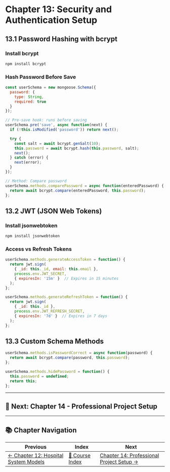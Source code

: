 # Chapter 13: Security and Authentication Setup

## 13.1 Password Hashing with bcrypt

### Install bcrypt

```bash
npm install bcrypt
```

### Hash Password Before Save

```javascript
const userSchema = new mongoose.Schema({
  password: {
    type: String,
    required: true
  }
});

// Pre-save hook: runs before saving
userSchema.pre('save', async function(next) {
  if (!this.isModified('password')) return next();

  try {
    const salt = await bcrypt.genSalt(10);
    this.password = await bcrypt.hash(this.password, salt);
    next();
  } catch (error) {
    next(error);
  }
});

// Method: Compare password
userSchema.methods.comparePassword = async function(enteredPassword) {
  return await bcrypt.compare(enteredPassword, this.password);
};
```

## 13.2 JWT (JSON Web Tokens)

### Install jsonwebtoken

```bash
npm install jsonwebtoken
```

### Access vs Refresh Tokens

```javascript
userSchema.methods.generateAccessToken = function() {
  return jwt.sign(
    { _id: this._id, email: this.email },
    process.env.JWT_SECRET,
    { expiresIn: '15m' }  // Expires in 15 minutes
  );
};

userSchema.methods.generateRefreshToken = function() {
  return jwt.sign(
    { _id: this._id },
    process.env.JWT_REFRESH_SECRET,
    { expiresIn: '7d' }  // Expires in 7 days
  );
};
```

## 13.3 Custom Schema Methods

```javascript
userSchema.methods.isPasswordCorrect = async function(password) {
  return await bcrypt.compare(password, this.password);
};

userSchema.methods.hidePassword = function() {
  this.password = undefined;
  return this;
};
```

---

## 🎯 Next: Chapter 14 - Professional Project Setup

---

## 📚 Chapter Navigation

| Previous | Index | Next |
|----------|-------|------|
| [← Chapter 12: Hospital System Models](./12_HOSPITAL_MODELS.md) | [📖 Course Index](../INDEX.md) | [Chapter 14: Professional Project Setup →](./14_PROFESSIONAL_PROJECT_SETUP.md) |
